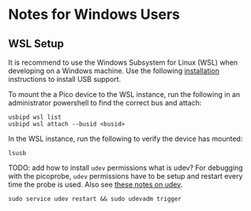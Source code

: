 # Notes for Windows Users

## WSL Setup
It is recommend to use the Windows Subsystem for Linux (WSL) when developing on a Windows machine.
Use the following [installation](https://learn.microsoft.com/en-us/windows/wsl/connect-usb) instructions to install USB support.

To mount the a Pico device to the WSL instance, run the following in
an administrator powershell to find the correct bus and attach:

```
usbipd wsl list
usbipd wsl attach --busid <busid>
```

In the WSL instance, run the following to verify the device has mounted:

```
lsusb
```

TODO: add how to install `udev` permissions what is udev?
For debugging with the picoprobe, `udev` permissions have to 
be setup and restart every time the probe is used.
Also see [these notes on udev](Prerequisites.html#using-picotool-on-linuxwsl).

```
sudo service udev restart && sudo udevadm trigger
```


